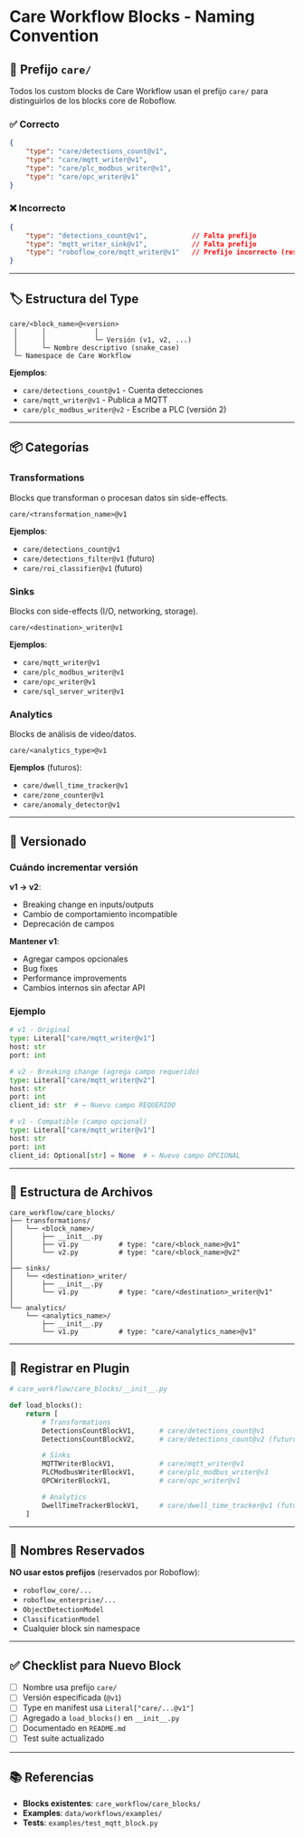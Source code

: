 # Care Workflow Blocks - Naming Convention

## 📛 Prefijo `care/`

Todos los custom blocks de Care Workflow usan el prefijo `care/` para distinguirlos de los blocks core de Roboflow.

### ✅ Correcto

```json
{
    "type": "care/detections_count@v1",
    "type": "care/mqtt_writer@v1",
    "type": "care/plc_modbus_writer@v1",
    "type": "care/opc_writer@v1"
}
```

### ❌ Incorrecto

```json
{
    "type": "detections_count@v1",           // Falta prefijo
    "type": "mqtt_writer_sink@v1",           // Falta prefijo
    "type": "roboflow_core/mqtt_writer@v1"   // Prefijo incorrecto (reservado)
}
```

---

## 🏷️ Estructura del Type

```
care/<block_name>@<version>
 │      │            │
 │      │            └─ Versión (v1, v2, ...)
 │      └─ Nombre descriptivo (snake_case)
 └─ Namespace de Care Workflow
```

**Ejemplos**:
- `care/detections_count@v1` - Cuenta detecciones
- `care/mqtt_writer@v1` - Publica a MQTT
- `care/plc_modbus_writer@v2` - Escribe a PLC (versión 2)

---

## 📦 Categorías

### Transformations
Blocks que transforman o procesan datos sin side-effects.

```
care/<transformation_name>@v1
```

**Ejemplos**:
- `care/detections_count@v1`
- `care/detections_filter@v1` (futuro)
- `care/roi_classifier@v1` (futuro)

### Sinks
Blocks con side-effects (I/O, networking, storage).

```
care/<destination>_writer@v1
```

**Ejemplos**:
- `care/mqtt_writer@v1`
- `care/plc_modbus_writer@v1`
- `care/opc_writer@v1`
- `care/sql_server_writer@v1`

### Analytics
Blocks de análisis de video/datos.

```
care/<analytics_type>@v1
```

**Ejemplos** (futuros):
- `care/dwell_time_tracker@v1`
- `care/zone_counter@v1`
- `care/anomaly_detector@v1`

---

## 🔄 Versionado

### Cuándo incrementar versión

**v1 → v2**:
- Breaking change en inputs/outputs
- Cambio de comportamiento incompatible
- Deprecación de campos

**Mantener v1**:
- Agregar campos opcionales
- Bug fixes
- Performance improvements
- Cambios internos sin afectar API

### Ejemplo

```python
# v1 - Original
type: Literal["care/mqtt_writer@v1"]
host: str
port: int

# v2 - Breaking change (agrega campo requerido)
type: Literal["care/mqtt_writer@v2"]
host: str
port: int
client_id: str  # ← Nuevo campo REQUERIDO

# v1 - Compatible (campo opcional)
type: Literal["care/mqtt_writer@v1"]
host: str
port: int
client_id: Optional[str] = None  # ← Nuevo campo OPCIONAL
```

---

## 📁 Estructura de Archivos

```
care_workflow/care_blocks/
├── transformations/
│   └── <block_name>/
│       ├── __init__.py
│       ├── v1.py          # type: "care/<block_name>@v1"
│       └── v2.py          # type: "care/<block_name>@v2"
│
├── sinks/
│   └── <destination>_writer/
│       ├── __init__.py
│       └── v1.py          # type: "care/<destination>_writer@v1"
│
└── analytics/
    └── <analytics_name>/
        ├── __init__.py
        └── v1.py          # type: "care/<analytics_name>@v1"
```

---

## 🎯 Registrar en Plugin

```python
# care_workflow/care_blocks/__init__.py

def load_blocks():
    return [
        # Transformations
        DetectionsCountBlockV1,      # care/detections_count@v1
        DetectionsCountBlockV2,      # care/detections_count@v2 (futuro)

        # Sinks
        MQTTWriterBlockV1,           # care/mqtt_writer@v1
        PLCModbusWriterBlockV1,      # care/plc_modbus_writer@v1
        OPCWriterBlockV1,            # care/opc_writer@v1

        # Analytics
        DwellTimeTrackerBlockV1,     # care/dwell_time_tracker@v1 (futuro)
    ]
```

---

## 🚫 Nombres Reservados

**NO usar estos prefijos** (reservados por Roboflow):
- `roboflow_core/...`
- `roboflow_enterprise/...`
- `ObjectDetectionModel`
- `ClassificationModel`
- Cualquier block sin namespace

---

## ✅ Checklist para Nuevo Block

- [ ] Nombre usa prefijo `care/`
- [ ] Versión especificada (`@v1`)
- [ ] Type en manifest usa `Literal["care/...@v1"]`
- [ ] Agregado a `load_blocks()` en `__init__.py`
- [ ] Documentado en `README.md`
- [ ] Test suite actualizado

---

## 📚 Referencias

- **Blocks existentes**: `care_workflow/care_blocks/`
- **Examples**: `data/workflows/examples/`
- **Tests**: `examples/test_mqtt_block.py`
